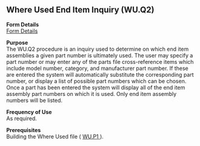 ##  Where Used End Item Inquiry (WU.Q2)

<PageHeader />

**Form Details**  
[ Form Details ](WU-Q2-1/README.md)   

**Purpose**  
The WU.Q2 procedure is an inquiry used to determine on which end item
assemblies a given part number is ultimately used. The user may specify a part
number or may enter any of the parts file cross-reference items which include
model number, category, and manufacturer part number. If these are entered the
system will automatically substitute the corresponding part number, or display
a list of possible part numbers which can be chosen. Once a part has been
entered the system will display all of the end item assembly part numbers on
which it is used. Only end item assembly numbers will be listed.

**Frequency of Use**  
As required.

**Prerequisites**  
Building the Where Used file ( [ WU.P1 ](../../../../rover/ENG-OVERVIEW/ENG-PROCESS/WU-P1/README.md) ). 

<badge text= "Version 8.10.57" vertical="middle" />

<PageFooter />